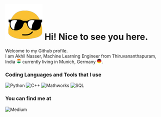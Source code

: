 # ![alt text](tenor.gif "Title") Hi! Nice to see you here.

Welcome to my Github profile. \
I am Akhil Nasser, Machine Learning Engineer from Thiruvananthapuram, India <img src="india.png" alt="indian flag" width="15"/> currently living in Munich, Germany <img src="germany.png" alt="german flag" width="15"/>.

### Coding Languages and Tools that I use

<img src="https://img.shields.io/badge/-python-blue?logo=Python&logoColor=yellow&style=flat-square" alt="Python" /> <img src="https://img.shields.io/badge/-C++-87CEFA?logo=c%2B%2B&logoColor=white&style=flat-square" alt="C++" /> <img src="https://img.shields.io/badge/-Mathworks-00BFFF?logo=Mathworks&logoColor=FF0000&style=flat-square" alt="Mathworks" /> <img src="https://img.shields.io/badge/-Microsoft%20SQL%20Server-FF4500?logo=microsoft%20sql%20server&logoColor=DCDCDC&style=flat-square" alt="SQL" /> 




### You can find me at

<img src="https://img.shields.io/badge/Medium-12100E?style=for-the-badge&logo=medium&logoColor=white&style=flat-square" alt="Medium" /> 

<!---
akhilnas/akhilnas is a ✨ special ✨ repository because its `README.md` (this file) appears on your GitHub profile.
You can click the Preview link to take a look at your changes.
--->
